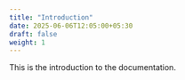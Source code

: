 ```yaml
---
title: "Introduction"
date: 2025-06-06T12:05:00+05:30
draft: false
weight: 1
---
```


This is the introduction to the documentation.
